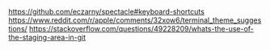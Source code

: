 https://github.com/eczarny/spectacle#keyboard-shortcuts
https://www.reddit.com/r/apple/comments/32xow6/terminal_theme_suggestions/
https://stackoverflow.com/questions/49228209/whats-the-use-of-the-staging-area-in-git
